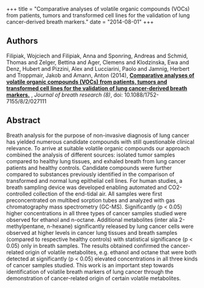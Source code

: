 +++
title = "Comparative analyses of volatile organic compounds (VOCs) from patients, tumors and transformed cell lines for the validation of lung cancer-derived breath markers."
date = "2014-08-01"
+++

## Authors
Filipiak, Wojciech and Filipiak, Anna and Sponring, Andreas and Schmid, Thomas and Zelger, Bettina and Ager, Clemens and Klodzinska, Ewa and Denz, Hubert and Pizzini, Alex and Lucciarini, Paolo and Jamnig, Herbert and Troppmair, Jakob and Amann, Anton (2014), 
**[Comparative analyses of volatile organic compounds (VOCs) from patients, tumors and transformed cell lines for the validation of lung cancer-derived breath markers.](http://www.ncbi.nlm.nih.gov/pubmed/24862102)** ,
*Journal of breath research (8)*,
doi: 10.1088/1752-7155/8/2/027111

<!--more-->
## Abstract
Breath analysis for the purpose of non-invasive diagnosis of lung cancer has yielded numerous candidate compounds with still questionable clinical relevance. To arrive at suitable volatile organic compounds our approach combined the analysis of different sources: isolated tumor samples compared to healthy lung tissues, and exhaled breath from lung cancer patients and healthy controls. Candidate compounds were further compared to substances previously identified in the comparison of transformed and normal lung epithelial cell lines. For human studies, a breath sampling device was developed enabling automated and CO2-controlled collection of the end-tidal air. All samples were first preconcentrated on multibed sorption tubes and analyzed with gas chromatography mass spectrometry (GC-MS). Significantly (p < 0.05) higher concentrations in all three types of cancer samples studied were observed for ethanol and n-octane. Additional metabolites (inter alia 2-methylpentane, n-hexane) significantly released by lung cancer cells were observed at higher levels in cancer lung tissues and breath samples (compared to respective healthy controls) with statistical significance (p < 0.05) only in breath samples. The results obtained confirmed the cancer-related origin of volatile metabolites, e.g. ethanol and octane that were both detected at significantly (p < 0.05) elevated concentrations in all three kinds of cancer samples studied. This work is an important step towards identification of volatile breath markers of lung cancer through the demonstration of cancer-related origin of certain volatile metabolites.

